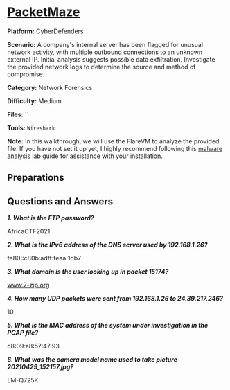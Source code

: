 # <a href="https://cyberdefenders.org/blueteam-ctf-challenges/packetmaze/">PacketMaze</a>

**Platform:** CyberDefenders

**Scenario:** A company's internal server has been flagged for unusual network activity, with multiple outbound connections to an unknown external IP. Initial analysis suggests possible data exfiltration. Investigate the provided network logs to determine the source and method of compromise.

**Category:** Network Forensics

**Difficulty:** Medium

**Files:** ``

**Tools:** `Wireshark`

**Note:** In this walkthrough, we will use the FlareVM to analyze the provided file. If you have not set it up yet, I highly recommend following this [malware analysis lab](https://github.com/mmhgwyjs/malware-analysis-lab/blob/main/README.md) guide for assistance with your installation.

## **Preparations**



## **Questions and Answers**

***1. What is the FTP password?***

AfricaCTF2021

***2. What is the IPv6 address of the DNS server used by 192.168.1.26?***

fe80::c80b:adff:feaa:1db7

***3. What domain is the user looking up in packet 15174?***

www.7-zip.org

***4. How many UDP packets were sent from 192.168.1.26 to 24.39.217.246?***

10

***5. What is the MAC address of the system under investigation in the PCAP file?***

c8:09:a8:57:47:93

***6. What was the camera model name used to take picture 20210429_152157.jpg?***

LM-Q725K
